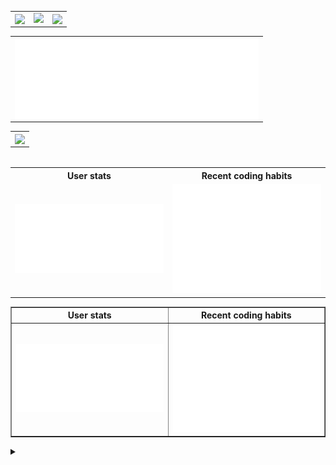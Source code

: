 <table border="0" cellspacing="0" cellpadding="0" align="center">
  <tr border="0">
    <td border="0">
      <a href="https://github.com/darko5r">  
        <img align="center" src="https://github-readme-stats.vercel.app/api?username=darko5r&theme=transparent&show_icons=true&hide_border=true&text_bold=true&card_width=200&text_color=727272&icon_color=959da5" /> 
      </a> 
    </td>
    <td>
      <a href="https://github.com/darko5r">  
        <img src="https://github-readme-streak-stats.herokuapp.com?user=darko5r&theme=tokyonight_duo&background=FFFFFF00&hide_border=true&text_bold=true&card_width=100"/> 
      </a>  
    </td>
    <td>
      <a href="https://github.com/darko5r/darko5r.github.io">  
        <img align="center" src="https://github-readme-stats.vercel.app/api/pin/?username=darko5r&repo=darko5r.github.io&theme=transparent&hide_border=true&text_bold=true&text_color=727272&icon_color=959da5" /> 
      </a>
    </td>
  </tr>
</table>

<table align="center">
  <tr>
    <td>
     <a href="https://github.com/darko5r"> 
     <img align="left" width="390" alt="🦑" src="https://raw.githubusercontent.com/darko5r/darko5r/main/.github/templates/metrics_lang.svg" />
      </a>
    </td>
  </tr>
</table>

<table align="center">
  <tr>
    <td>
        <img align="center" src="https://count.getloli.com/get/@darko5r?theme=moebooru" />
    </td>
  </tr>
</table>

<table align="center">
  <tr>
    <h6><th align="center" width="30%">User stats</th></h6>
    <th align="center" width="30%">Recent coding habits</th>
  </tr>
  <tr>
    <td align="center">
<img alt="" width="350" src="https://raw.githubusercontent.com/darko5r/darko5r/main/.github/templates/metrics_base.svg" alt=""></img>
</td>
<td align="center">
<img alt="" width="350" src="https://raw.githubusercontent.com/darko5r/darko5r/main/.github/templates/metrics_habits.svg" alt=""></img>
</td>
  </tr>
  </table>
  
  
  <table border="1" align="center">
        <tr>
          <th width="25%" font size="6">User stats</th>
            <th width="25%" font size="6">Recent coding habits</th>
        </tr>
        <tr>
    <td align="center">
<img alt="" width="350" src="https://raw.githubusercontent.com/darko5r/darko5r/main/.github/templates/metrics_base.svg" alt=""></img>
</td>
<td align="center">
<img alt="" width="350" src="https://raw.githubusercontent.com/darko5r/darko5r/main/.github/templates/metrics_habits.svg" alt=""></img>
</td>
  </tr>
  </table>
    
    

<details>
  <summary>

  </summary>
   <h2><a href="https://git.io/typing-svg"><img src="https://readme-typing-svg.herokuapp.com?font=Roboto+Condensed+&weight=800&size=18&pause=1000&color=5E14F795&width=1000&lines=Check+later...+README.md+is+not+finished+yet.+Need+more+time+to+finish+it+up.;Thx+4+ur+patience+amigos!" alt="Typing SVG" /></a></h2>
  
</details>
